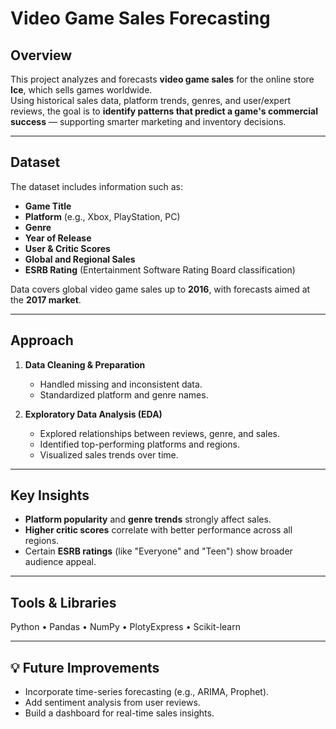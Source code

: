 # Video Game Sales Forecasting

## Overview
This project analyzes and forecasts **video game sales** for the online store **Ice**, which sells games worldwide.  
Using historical sales data, platform trends, genres, and user/expert reviews, the goal is to **identify patterns that predict a game's commercial success** — supporting smarter marketing and inventory decisions.

---

## Dataset
The dataset includes information such as:
- **Game Title**
- **Platform** (e.g., Xbox, PlayStation, PC)
- **Genre**
- **Year of Release**
- **User & Critic Scores**
- **Global and Regional Sales**
- **ESRB Rating** (Entertainment Software Rating Board classification)

Data covers global video game sales up to **2016**, with forecasts aimed at the **2017 market**.

---

## Approach
1. **Data Cleaning & Preparation**  
   - Handled missing and inconsistent data.  
   - Standardized platform and genre names.  

2. **Exploratory Data Analysis (EDA)**  
   - Explored relationships between reviews, genre, and sales.  
   - Identified top-performing platforms and regions.  
   - Visualized sales trends over time.

---

## Key Insights
- **Platform popularity** and **genre trends** strongly affect sales.  
- **Higher critic scores** correlate with better performance across all regions.  
- Certain **ESRB ratings** (like "Everyone" and "Teen") show broader audience appeal.  

---

## Tools & Libraries
Python • Pandas • NumPy • PlotyExpress • Scikit-learn  

---

## 💡 Future Improvements
- Incorporate time-series forecasting (e.g., ARIMA, Prophet).  
- Add sentiment analysis from user reviews.  
- Build a dashboard for real-time sales insights.
